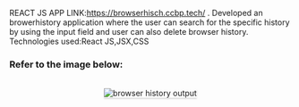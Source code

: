 REACT JS APP LINK:https://browserhisch.ccbp.tech/ .
Developed an browerhistory application where the user can search for the specific history by using the input field and user can also delete browser history.
Technologies used:React JS,JSX,CSS

### Refer to the image below:

<br/>
<div style="text-align: center;">
    <img src="https://assets.ccbp.in/frontend/content/react-js/browser-history-output.gif" alt="browser history output" style="max-width:70%;box-shadow:0 2.8px 2.2px rgba(0, 0, 0, 0.12)">
</div>
<br/>

